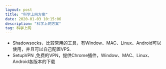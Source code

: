 ```yaml
---
layout: post
title: "科学上网方案"
date: 2020-01-03 10:15:06
description: "科学上网方案"
tag: 科学上网
---
```



+ Shadowsocks，比较常用的工具，有Window、MAC、Linux、Android可以使用，并且可以自己配置VPS.
+ SetupVPN ,免费的VPN，提供Chrome插件，Window、MAC、Linux、Android各版本的下载


